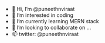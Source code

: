 - 👋 Hi, I’m @puneethnviraat
- 👀 I’m interested in coding
- 🌱 I’m currently learning MERN stack
- 💞️ I’m looking to collaborate on ...
- 📫 twitter: @puneethnviraat

<!---
puneethnviraat/puneethnviraat is a ✨ special ✨ repository because its `README.md` (this file) appears on your GitHub profile.
You can click the Preview link to take a look at your changes.
--->

